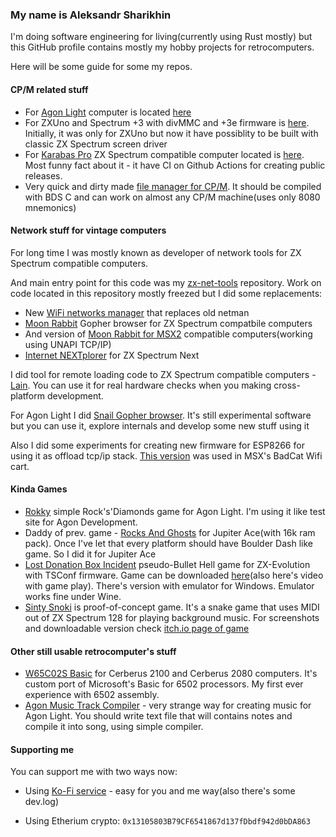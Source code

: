 ### My name is Aleksandr Sharikhin

I'm doing software engineering for living(currently using Rust mostly) but this GitHub profile contains mostly my hobby projects for retrocomputers.

Here will be some guide for some my repos. 

#### CP/M related stuff

 - For [Agon Light](https://www.thebyteattic.com/p/agon.html) computer is located [here](https://github.com/nihirash/Agon-CPM2.2)
 - For ZXUno and Spectrum +3 with divMMC and +3e firmware is [here](https://github.com/nihirash/cpm-uno). Initially, it was only for ZXUno but now it have possiblity to be built with classic ZX Spectrum screen driver
 - For [Karabas Pro](http://github.com/andykarpov/karabas-pro) ZX Spectrum compatible computer located is [here](https://github.com/nihirash/karabas-pro-cpm). Most funny fact about it - it have CI on Github Actions for creating public releases.
  - Very quick and dirty made [file manager for CP/M](https://github.com/nihirash/cpm-fm). It should be compiled with BDS C and can work on almost any CP/M machine(uses only 8080 mnemonics)

#### Network stuff for vintage computers

For long time I was mostly known as developer of network tools for ZX Spectrum compatible computers. 

And main entry point for this code was my [zx-net-tools](https://github.com/nihirash/zx-net-tools) repository. Work on code located in this repository mostly freezed but I did some replacements:
 
 - New [WiFi networks manager](https://github.com/nihirash/netman-zx) that replaces old netman
 - [Moon Rabbit](https://github.com/nihirash/moon-rabbit-zx) Gopher browser for ZX Spectrum compatbile computers
 - And version of [Moon Rabbit for MSX2](https://github.com/nihirash/moon-rabbit) compatible computers(working using UNAPI TCP/IP)
 - [Internet NEXTplorer](https://github.com/nihirash/internet-nextplorer) for ZX Spectrum Next
 
I did tool for remote loading code to ZX Spectrum compatible computers - [Lain](https://github.com/nihirash/Lain). You can use it for real hardware checks when you making cross-platform development. 

For Agon Light I did [Snail Gopher browser](https://github.com/nihirash/Agon-MOS-Tools/tree/main/esp8266/snail). It's still experimental software but you can use it, explore internals and develop some new stuff using it

Also I did some experiments for creating new firmware for ESP8266 for using it as offload tcp/ip stack. [This version](https://github.com/nihirash/esp-binary-firmware) was used in MSX's BadCat Wifi cart.

#### Kinda Games 
 
 - [Rokky](https://github.com/nihirash/Agon-rokky) simple Rock's'Diamonds game for Agon Light. I'm using it like test site for Agon Development. 
 - Daddy of prev. game - [Rocks And Ghosts](https://github.com/nihirash/rocksnghosts) for Jupiter Ace(with 16k ram pack). Once I've let that every platform should have Boulder Dash like game. So I did it for Jupiter Ace
 - [Lost Donation Box Incident](https://github.com/nihirash/touhou-zero) pseudo-Bullet Hell game for ZX-Evolution with TSConf firmware. Game can be downloaded [here](https://nihirash.itch.io/lost-donation-box-incident)(also here's video with game play). There's version with emulator for Windows. Emulator works fine under Wine.
- [Sinty Snoki](https://github.com/nihirash/Ssssnaaakkeee) is proof-of-concept game. It's a snake game that uses MIDI out of ZX Spectrum 128 for playing background music. For screenshots and downloadable version check [itch.io page of game](https://nihirash.itch.io/zx-spectrum-sinty-snoke)

#### Other still usable retrocomputer's stuff

 - [W65C02S Basic](http://github.com/nihirash/cerberus-w65c02s-basic) for Cerberus 2100 and Cerberus 2080 computers. It's custom port of Microsoft's Basic for 6502 processors. My first ever experience with 6502 assembly.
 - [Agon Music Track Compiler](https://github.com/nihirash/agon-music-track-compiler) - very strange way for creating music for Agon Light. You should write text file that will contains notes and compile it into song, using simple compiler. 


#### Supporting me

You can support me with two ways now:
 
 - Using [Ko-Fi service](http://ko-fi.com/nihirash) - easy for you and me way(also there's some dev.log)

 - Using Etherium crypto: `0x13105803B79CF6541867d137fDbdf942d0bDA863`